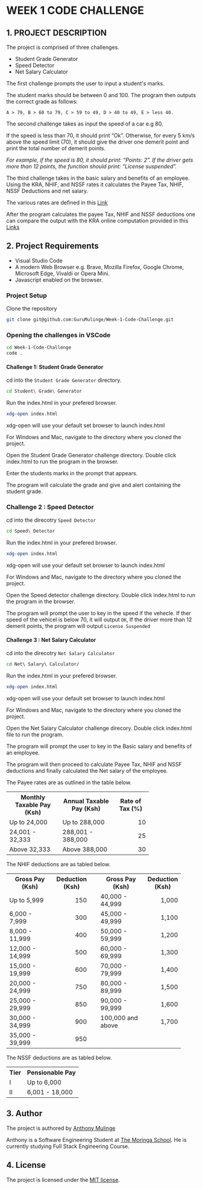 # **WEEK 1 CODE CHALLENGE**
## **1. PROJECT DESCRIPTION**
The project is comprised of three challenges.
- Student Grade Generator
- Speed Detector 
- Net Salary Calculator

The first challenge prompts the user to input a student's marks.

The student marks should be between 0 and 100. The program then outputs the correct grade as follows: 

`` A > 79, B > 60 to 79, C > 59 to 49, D > 40 to 49, E > less 40. ``

The second challenge takes as input the speed of a car e.g 80. 

If the speed is less than 70, it should print “Ok”. Otherwise, for every 5 km/s above the speed limit (70), it should give the driver one demerit point and print the total number of demerit points.

*For example, if the speed is 80, it should print: “Points: 2”. If the driver gets more than 12 points, the function should print: “License suspended”.*

The third challenge takes in the basic salary and benefits of an employee. Using the KRA, NHIF, and NSSF rates it calculates the Payee Tax, NHIF, NSSF Deductions and net salary.

The various rates are defined in this <a href="https://www.aren.co.ke/payroll/taxrates.htm" target="_blank"> Link</a>

After the program calculates the payee Tax, NHIF and NSSF deductions one can compare the output with the KRA online computation provided in this <a href="https://www.kra.go.ke/en/individual/calculate-tax/calculating-tax/paye" target="_blank">Links</a>



## 2. Project Requirements
- Visual Studio Code
- A modern Web Browser e.g. Brave, Mozilla Firefox, Google Chrome, Microsoft Edge, Vivaldi or Opera Mini.
- Javascript enabled on the browser.


### Project Setup
Clone the repository
````bash
git clone git@github.com:GuruMulinge/Week-1-Code-Challenge.git
````

### Opening the challenges in VSCode
````bash
cd Week-1-Code-Challenge
code .
````

#### **Challenge 1: Student Grade Generator** 
cd into the ``Student Grade Generator`` directory.
````bash
cd Student\ Grade\ Generator
````

Run the index.html in your prefered browser. 
````bash
xdg-open index.html 
````
xdg-open will use your default set browser to launch index.html

For Windows and Mac, navigate  to the directory where you cloned the project. 

Open the Student Grade Generator challenge directory. Double click index.html to run the program in the browser. 

Enter the students marks in the prompt that appears. 

The program will calculate the grade and give and alert containing the student grade. 

### **Challenge 2 : Speed Detector**
cd into the direcotry `` Speed Detector  ``
````bash
cd Speed\ Detector
````

Run the index.html in your prefered browser. 
````bash
xdg-open index.html 
````
xdg-open will use your default set browser to launch index.html

For Windows and Mac, navigate  to the directory where you cloned the project. 

Open the Speed detector challenge directory. Double click index.html to run the program in the browser. 

The program will prompt the user to key in the speed if the vehecle. If ther speed of the vehicel is below 70, it will output ``OK``, If the driver more than 12 demerit points, the program will output ``License Suspended``


#### **Challenge 3 : Net Salary Calculator**
cd into the direcotry `` Net Salary Calculator  ``
````bash
cd Net\ Salary\ Calculator/
````

Run the index.html in your prefered browser. 
````bash
xdg-open index.html 
````
xdg-open will use your default set browser to launch index.html

For Windows and Mac, navigate  to the directory where you cloned the project. 

Open the Net Salary Calculator challenge direcory. Double click index.html file to run the program. 

The program will prompt the user to key in the Basic salary and benefits of an employee. 

The program will then proceed to calculate Payee Tax, NHIF and NSSF deductions and finally calculated the Net salary of the employee. 

The Payee rates are as outlined in the table below.  

<table border="0" cellpadding="5" cellspacing="0" class="data">
        <tbody>
        <tr>
          <th width="125">Monthly Taxable Pay (Ksh)</th>
          <th width="125">Annual Taxable Pay (Ksh)</th>
          <th width="80">Rate of Tax (%)</th>
        </tr>
        <tr>
          <td>Up to 24,000 </td>
          <td>Up to 288,000 </td>
          <td align="right">10</td>
        </tr>
        <tr>
          <td>24,001 - 32,333</td>
          <td>288,001 - 388,000 </td>
          <td align="right">25</td>
        </tr>
        <tr>
          <td>Above 32,333</td>
          <td>Above 388,000 </td>
          <td align="right">30</td>
        </tr>
      </tbody>
      </table>

The NHIF deductions are as tabled below.
<table cellpadding="5" cellspacing="0" class="data">
         <colgroup><col width="125">
         <col width="75">
         <col width="10">
         <col width="125">
         <col width="75">
         </colgroup><tbody><tr>
            <th>Gross Pay (Ksh)</th>
            <th>Deduction (Ksh)</th>
            <td>&nbsp;</td>
            <th>Gross Pay (Ksh)</th>
            <th>Deduction (Ksh)</th>
         </tr>
         <tr>
            <td>Up to  5,999</td>
            <td align="right">150</td>
            <td>&nbsp;</td>
            <td>40,000 - 44,999 </td>
            <td align="right">1,000</td>
         </tr>
         <tr>
            <td>6,000 - 7,999</td>
            <td align="right">300</td>
            <td>&nbsp;</td>
            <td>45,000 - 49,999 </td>
            <td align="right">1,100</td>
         </tr>
         <tr>
            <td>8,000 - 11,999</td>
            <td align="right">400</td>
            <td>&nbsp;</td>
            <td>50,000 - 59,999 </td>
            <td align="right">1,200</td>
         </tr>
         <tr>
            <td>12,000 - 14,999</td>
            <td align="right">500</td>
            <td>&nbsp;</td>
            <td>60,000 - 69,999 </td>
            <td align="right">1,300</td>
         </tr>
         <tr>
            <td>15,000 - 19,999</td>
            <td align="right">600</td>
            <td>&nbsp;</td>
            <td>70,000 - 79,999 </td>
            <td align="right">1,400</td>
         </tr>
         <tr>
            <td>20,000 - 24,999</td>
            <td align="right">750</td>
            <td>&nbsp;</td>
            <td>80,000 - 89,999 </td>
            <td align="right">1,500</td>
         </tr>
         <tr>
            <td>25,000 - 29,999</td>
            <td align="right">850</td>
            <td>&nbsp;</td>
            <td>90,000 - 99,999 </td>
            <td align="right">1,600</td>
         </tr>
         <tr>
            <td>30,000 - 34,999</td>
            <td align="right">900</td>
            <td>&nbsp;</td>
            <td> 100,000 and above </td>
            <td align="right">1,700</td>
         </tr>
         <tr>
            <td>35,000 - 39,999 </td>
            <td align="right">950</td>
            <td>&nbsp;</td>
            <td>&nbsp;</td>
            <td>&nbsp;</td>
         </tr>
      </tbody></table>

The NSSF deductions are as tabled below.
<table cellpadding="5" cellspacing="0" class="data">
         <tbody><tr>
            <th>Tier</th>
            <th>Pensionable Pay </th>
         </tr>
         <tr>
            <td>I </td>
            <td>Up to  6,000 </td>
         </tr>
         <tr>
            <td> II </td>
            <td>6,001 - 18,000 </td>
         </tr>
      </tbody>
      
</table>


## 3. Author
The project is authored by <a href="https://github.com/GuruMulinge/" target="_blank">Anthony Mulinge</a>

Anthony is a Software Engineering Student at <a href="https://moringaschool.com/" target="_blank">The Moringa School</a>. He is currently studying Full Stack Engineering Course.

## 4. License
The project is licensed under the <a href="https://opensource.org/licenses/MIT" target="_blank">MIT license</a>.






